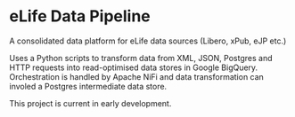 # eLife Data Pipeline
A consolidated data platform for eLife data sources (Libero, xPub, eJP etc.)

Uses a Python scripts to transform data from XML, JSON, Postgres and HTTP requests into read-optimised data stores in Google BigQuery. Orchestration is handled by Apache NiFi and data transformation can involed a Postgres intermediate data store.

This project is current in early development.
